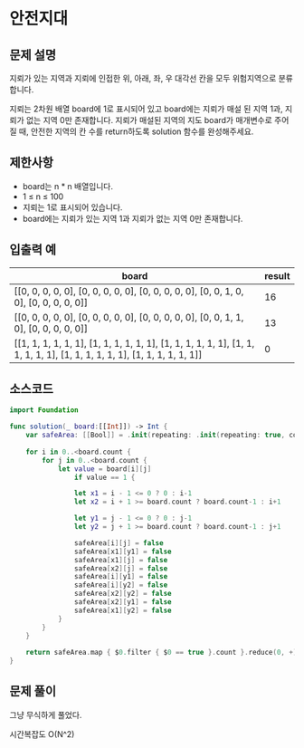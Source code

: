 # 안전지대

## 문제 설명
지뢰가 있는 지역과 지뢰에 인접한 위, 아래, 좌, 우 대각선 칸을 모두 위험지역으로 분류합니다.

지뢰는 2차원 배열 board에 1로 표시되어 있고 board에는 지뢰가 매설 된 지역 1과, 지뢰가 없는 지역 0만 존재합니다.
지뢰가 매설된 지역의 지도 board가 매개변수로 주어질 때, 안전한 지역의 칸 수를 return하도록 solution 함수를 완성해주세요.

## 제한사항
 - board는 n * n 배열입니다.
 - 1 ≤ n ≤ 100
 - 지뢰는 1로 표시되어 있습니다.
 - board에는 지뢰가 있는 지역 1과 지뢰가 없는 지역 0만 존재합니다.

## 입출력 예
|board|result|
|-|-|
|[[0, 0, 0, 0, 0], [0, 0, 0, 0, 0], [0, 0, 0, 0, 0], [0, 0, 1, 0, 0], [0, 0, 0, 0, 0]]|16|
|[[0, 0, 0, 0, 0], [0, 0, 0, 0, 0], [0, 0, 0, 0, 0], [0, 0, 1, 1, 0], [0, 0, 0, 0, 0]]|13|
|[[1, 1, 1, 1, 1, 1], [1, 1, 1, 1, 1, 1], [1, 1, 1, 1, 1, 1], [1, 1, 1, 1, 1, 1], [1, 1, 1, 1, 1, 1], [1, 1, 1, 1, 1, 1]]|0|

## 소스코드
```Swift
import Foundation

func solution(_ board:[[Int]]) -> Int {
    var safeArea: [[Bool]] = .init(repeating: .init(repeating: true, count: board.count), count: board.count)
    
    for i in 0..<board.count {
        for j in 0..<board.count {
            let value = board[i][j]
                if value == 1 {

                let x1 = i - 1 <= 0 ? 0 : i-1
                let x2 = i + 1 >= board.count ? board.count-1 : i+1

                let y1 = j - 1 <= 0 ? 0 : j-1
                let y2 = j + 1 >= board.count ? board.count-1 : j+1

                safeArea[i][j] = false
                safeArea[x1][y1] = false
                safeArea[x1][j] = false
                safeArea[x2][j] = false
                safeArea[i][y1] = false
                safeArea[i][y2] = false
                safeArea[x2][y2] = false
                safeArea[x2][y1] = false
                safeArea[x1][y2] = false
            }
        }
    }
    
    return safeArea.map { $0.filter { $0 == true }.count }.reduce(0, +)
}
```

## 문제 풀이

그냥 무식하게 풀었다.

시간복잡도 O(N^2)